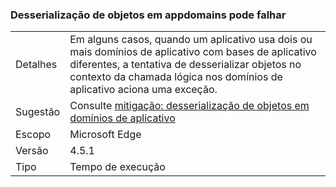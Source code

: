 ### <a name="deserialization-of-objects-across-appdomains-can-fail"></a>Desserialização de objetos em appdomains pode falhar

|   |   |
|---|---|
|Detalhes|Em alguns casos, quando um aplicativo usa dois ou mais domínios de aplicativo com bases de aplicativo diferentes, a tentativa de desserializar objetos no contexto da chamada lógica nos domínios de aplicativo aciona uma exceção.|
|Sugestão|Consulte [mitigação: desserialização de objetos em domínios de aplicativo](~/docs/framework/migration-guide/mitigation-deserialization-of-objects-across-app-domains.md)|
|Escopo|Microsoft Edge|
|Versão|4.5.1|
|Tipo|Tempo de execução|

